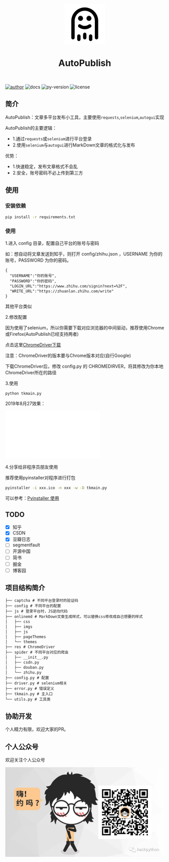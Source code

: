 
<p align="center"><img src="https://raw.githubusercontent.com/ayuLiao/images/master/AutoPublishicon.png"></p>
<h1 align="center">AutoPublish</h1>

&nbsp;

[![author][autopublish-author]][my-zhihu] ![docs][autopublish-docs] ![py-version][py-version]  ![license][autopublish-license]

## 简介

AutoPublish：文章多平台发布小工具，主要使用`requests`,`selenium`,`autogui`实现

AutoPublish的主要逻辑：

+ 1.通过`requests`或`selenium`进行平台登录
+ 2.使用`selenium`与`autogui`进行MarkDown文章的格式化与发布

优势：

+ 1.快速稳定，发布文章格式不会乱
+ 2.安全，账号密码不必上传到第三方

## 使用

### 安装依赖

```bash
pip install -r requirements.txt
```

### 使用

1.进入 config 目录，配置自己平台的账号与密码

如：想自动将文章发送到知乎，则打开 config/zhihu.json ，USERNAME 为你的账号，PASSWORD 为你的密码。

```
{
  "USERNAME":"你的账号",
  "PASSWORD":"你的密码",
  "LOGIN_URL":"https://www.zhihu.com/signin?next=%2F",
  "WRITE_URL":"https://zhuanlan.zhihu.com/write"
}
```

其他平台类似

2.修改配置

因为使用了selenium，所以你需要下载对应浏览器的中间驱动，推荐使用Chrome或Firefox(AutoPublish已经支持两者)

点击这里[ChromeDriver下载](https://chromedriver.chromium.org/downloads)

注意：ChromeDriver的版本要与Chrome版本对应(自行Google)

下载ChromeDriver后，修改 config.py 的 CHROMEDIRVER，将其修改为你本地ChromeDriver所在的路径

3.使用

```bash
python tkmain.py
```

2019年8月27效果：

<iframe src="//player.bilibili.com/player.html?aid=65553690&cid=113753898&page=1" scrolling="no" border="0" frameborder="no" framespacing="0" allowfullscreen="true"> </iframe>

4.分享给非程序员朋友使用

推荐使用pyinstaller对程序进行打包

```bash
pyinstaller -i xxx.ico -n xxx -w -D tkmain.py
```

可以参考：[Pyinstaller 使用](https://zhuanlan.zhihu.com/p/65731845)

## TODO

- [x] 知乎
- [x] CSDN
- [x] 豆瓣日志
- [ ] segmentfault
- [ ] 开源中国
- [ ] 简书
- [ ] 掘金
- [ ] 博客园

## 项目结构简介

```
├── captcha # 不同平台登录时的验证码
├── config # 不同平台的配置
├── js # 登录平台时，JS逆向代码
├── onlinemd # MarkDown文章生成样式，可以替换css修改成自己想要的样式
│   ├── css
│   ├── imgs
│   ├── js
│   ├── pageThemes
│   └── themes
├── res # ChromeDriver
├── spider # 不同平台对应的爬虫
│   ├── __init__.py
│   ├── csdn.py
│   ├── douban.py
│   └── zhihu.py 
├── config.py # 配置
├── driver.py # selenium相关
├── error.py # 错误定义
├── tkmain.py # 主入口
└── utils.py # 工具类
```

## 协助开发

个人精力有限，欢迎大家的PR。

## 个人公众号

欢迎关注个人公众号

![](https://raw.githubusercontent.com/ayuLiao/images/master/20190821150724.png)


[autopublish-author]: https://img.shields.io/badge/Author-ayuLiao-blue.svg
[my-zhihu]: https://www.zhihu.com/people/ayuliao
[autopublish-docs]: https://img.shields.io/badge/docs-doing-red.svg
[py-version]: https://img.shields.io/badge/python-3.5%2B-blue
[autopublish-license]: https://img.shields.io/badge/license-MIT-green


